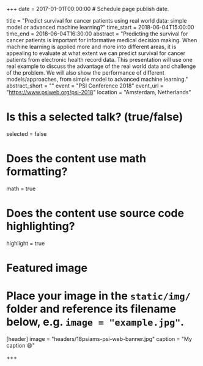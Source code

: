 +++
date = 2017-01-01T00:00:00  # Schedule page publish date.

title = "Predict survival for cancer patients using real world data: simple model or advanced machine learning?"
time_start = 2018-06-04T15:00:00
time_end = 2018-06-04T16:30:00
abstract = "Predicting the survival for cancer patients is important for informative medical decision making. When machine learning is applied more and more into different areas, it is appealing to evaluate at what extent we can predict survival for cancer patients from electronic health record data. This presentation will use one real example to discuss the advantage of the real world data and challenge of the problem. We will also show the performance of different models/approaches, from simple model to advanced machine learning."
abstract_short = ""
event = "PSI Conference 2018"
event_url = "https://www.psiweb.org/psi-2018"
location = "Amsterdam, Netherlands"

# Is this a selected talk? (true/false)
selected = false

# Does the content use math formatting?
math = true

# Does the content use source code highlighting?
highlight = true

# Featured image
# Place your image in the `static/img/` folder and reference its filename below, e.g. `image = "example.jpg"`.
[header]
image = "headers/18psiams-psi-web-banner.jpg"
caption = "My caption :smile:"

+++